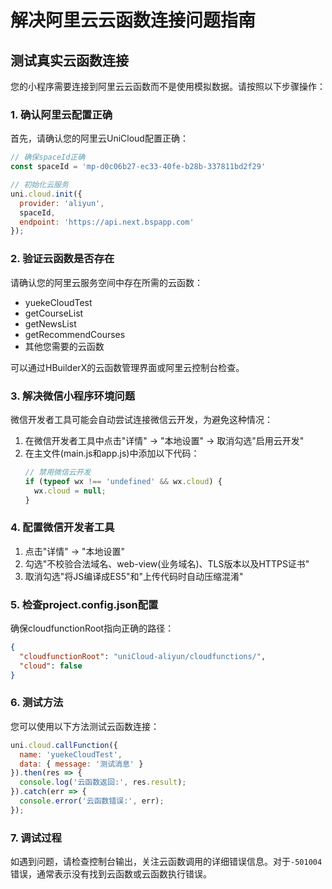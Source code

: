 # 解决阿里云云函数连接问题指南

## 测试真实云函数连接
您的小程序需要连接到阿里云云函数而不是使用模拟数据。请按照以下步骤操作：

### 1. 确认阿里云配置正确
首先，请确认您的阿里云UniCloud配置正确：

```js
// 确保spaceId正确
const spaceId = 'mp-d0c06b27-ec33-40fe-b28b-337811bd2f29'

// 初始化云服务
uni.cloud.init({
  provider: 'aliyun',
  spaceId,
  endpoint: 'https://api.next.bspapp.com'
});
```

### 2. 验证云函数是否存在
请确认您的阿里云服务空间中存在所需的云函数：
- yuekeCloudTest
- getCourseList
- getNewsList
- getRecommendCourses
- 其他您需要的云函数

可以通过HBuilderX的云函数管理界面或阿里云控制台检查。

### 3. 解决微信小程序环境问题
微信开发者工具可能会自动尝试连接微信云开发，为避免这种情况：

1. 在微信开发者工具中点击"详情" -> "本地设置" -> 取消勾选"启用云开发"
2. 在主文件(main.js和app.js)中添加以下代码：
   ```js
   // 禁用微信云开发
   if (typeof wx !== 'undefined' && wx.cloud) {
     wx.cloud = null;
   }
   ```

### 4. 配置微信开发者工具
1. 点击"详情" -> "本地设置"
2. 勾选"不校验合法域名、web-view(业务域名)、TLS版本以及HTTPS证书"
3. 取消勾选"将JS编译成ES5"和"上传代码时自动压缩混淆"

### 5. 检查project.config.json配置
确保cloudfunctionRoot指向正确的路径：
```json
{
  "cloudfunctionRoot": "uniCloud-aliyun/cloudfunctions/",
  "cloud": false
}
```

### 6. 测试方法
您可以使用以下方法测试云函数连接：
```js
uni.cloud.callFunction({
  name: 'yuekeCloudTest',
  data: { message: '测试消息' }
}).then(res => {
  console.log('云函数返回:', res.result);
}).catch(err => {
  console.error('云函数错误:', err);
});
```

### 7. 调试过程
如遇到问题，请检查控制台输出，关注云函数调用的详细错误信息。对于`-501004`错误，通常表示没有找到云函数或云函数执行错误。 